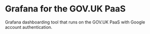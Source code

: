 # Grafana for the GOV.UK PaaS

Grafana dashboarding tool that runs on the GOV.UK PaaS with Google account authentication.


